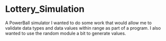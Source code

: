 # Lottery_Simulation
A PowerBall simulator
I wanted to do some work that would allow me to validate data types and data values within range as part of a program. I also
wanted to use the random module a bit to generate values. 

